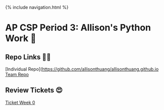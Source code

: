 {% include navigation.html %}

# AP CSP Period 3: Allison's Python Work 🐍

## Repo Links 👩‍💻
[Individual Repo](https://github.com/allisonthuang/allisonthuang.github.io
[Team Repo](https://github.com/christinlee367/n225_FireEradicatorsTheSequel)

## Review Tickets 😍
[Ticket Week 0](https://github.com/christinlee367/womenInSTEMandDavid/issues/3)
